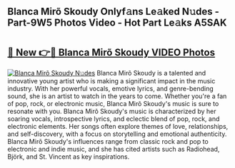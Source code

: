 ## Blanca Mirõ Skoudy Onlyf𝚊ns Le𝚊ked N𝚞des - Part-9W5 Photos Video - Hot Part Le𝚊ks A5SAK

# <h2><a href="http://ac42550.deff.icu/?id=Blanca+Mir%c3%b5+Skoudy">🔗 New 👉🔴 Blanca Mirõ Skoudy VIDEO Photos</a></h2>

[![Blanca Mirõ Skoudy N𝚞des](https://i.imgur.com/rIISA9y.gif)](http://ac42550.deff.icu/?id=Blanca+Mir%c3%b5+Skoudy)
Blanca Mirõ Skoudy is a talented and innovative young artist who is making a significant impact in the music industry. With her powerful vocals, emotive lyrics, and genre-bending sound, she is an artist to watch in the years to come. Whether you're a fan of pop, rock, or electronic music, Blanca Mirõ Skoudy's music is sure to resonate with you. Blanca Mirõ Skoudy's music is characterized by her soaring vocals, introspective lyrics, and eclectic blend of pop, rock, and electronic elements. Her songs often explore themes of love, relationships, and self-discovery, with a focus on storytelling and emotional authenticity. Blanca Mirõ Skoudy's influences range from classic rock and pop to electronic and indie music, and she has cited artists such as Radiohead, Björk, and St. Vincent as key inspirations.
